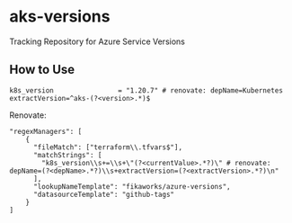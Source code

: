 # aks-versions
Tracking Repository for Azure Service Versions

## How to Use

```
k8s_version                = "1.20.7" # renovate: depName=Kubernetes extractVersion=^aks-(?<version>.*)$
```

Renovate:
```
"regexManagers": [
    {
      "fileMatch": ["terraform\\.tfvars$"],
      "matchStrings": [
        "k8s_version\\s+=\\s+\"(?<currentValue>.*?)\" # renovate: depName=(?<depName>.*?)\\s+extractVersion=(?<extractVersion>.*?)\n"
      ],
      "lookupNameTemplate": "fikaworks/azure-versions",
      "datasourceTemplate": "github-tags"
    }
]
```
